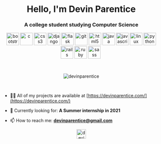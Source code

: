 <h1 align="center">Hello, I'm Devin Parentice</h1>
<h3 align="center">A college student studying Computer Science</h3>

<p align="center"><img src="https://devicons.github.io/devicon/devicon.git/icons/bootstrap/bootstrap-plain.svg" alt="bootstrap" width="40" height="40"/> <img src="https://devicons.github.io/devicon/devicon.git/icons/c/c-original.svg" alt="c" width="40" height="40"/> <img src="https://devicons.github.io/devicon/devicon.git/icons/css3/css3-original-wordmark.svg" alt="css3" width="40" height="40"/> <img src="https://devicons.github.io/devicon/devicon.git/icons/django/django-original.svg" alt="django" width="40" height="40"/> <img src="https://www.vectorlogo.zone/logos/pocoo_flask/pocoo_flask-icon.svg" alt="flask" width="40" height="40"/> <img src="https://www.vectorlogo.zone/logos/git-scm/git-scm-icon.svg" alt="git" width="40" height="40"/> <img src="https://devicons.github.io/devicon/devicon.git/icons/html5/html5-original-wordmark.svg" alt="html5" width="40" height="40"/> <img src="https://devicons.github.io/devicon/devicon.git/icons/java/java-original-wordmark.svg" alt="java" width="40" height="40"/> <img src="https://devicons.github.io/devicon/devicon.git/icons/javascript/javascript-original.svg" alt="javascript" width="40" height="40"/> <img src="https://devicons.github.io/devicon/devicon.git/icons/linux/linux-original.svg" alt="linux" width="40" height="40"/> <img src="https://devicons.github.io/devicon/devicon.git/icons/python/python-original.svg" alt="python" width="40" height="40"/> <img src="https://devicons.github.io/devicon/devicon.git/icons/rails/rails-original-wordmark.svg" alt="rails" width="40" height="40"/> <img src="https://devicons.github.io/devicon/devicon.git/icons/ruby/ruby-original-wordmark.svg" alt="ruby" width="40" height="40"/> <img src="https://devicons.github.io/devicon/devicon.git/icons/sass/sass-original.svg" alt="sass" width="40" height="40"/>&nbsp;</p><br/><p align="center"><img align="center" src="https://github-readme-stats.vercel.app/api?username=devinparentice&show_icons=true&include_all_commits=true&count_private=true" alt="devinparentice" /></p>

<br/>

- 👨‍💻 All of my projects are available at [https://devinparentice.com/](https://devinparentice.com/)

- 💼 Currently looking for: **A Summer internship in 2021**

- 📫 How to reach me: **devinparentice@gmail.com**

<p align="center">
<a href="https://linkedin.com/in/devin-parentice-2372b4170" target="blank"><img align="center" src="https://cdn.jsdelivr.net/npm/simple-icons@3.0.1/icons/linkedin.svg" alt="devin-parentice-2372b4170" height="30" width="30" /></a>
</p>

